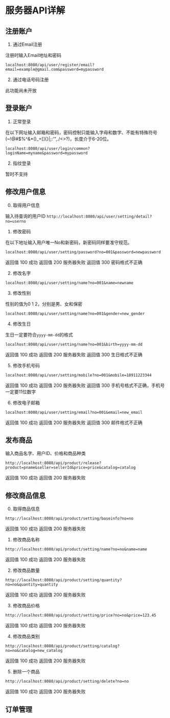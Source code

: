 # 服务器API详解

## 注册账户

1. 通过Email注册

注册时输入Email地址和密码

`
localhost:8080/api/user/register/email?email=example@gmail.com&password=mypassword
`

2. 通过电话号码注册

此功能尚未开放

## 登录账户

1. 正常登录

在以下网址输入邮箱和密码，密码控制只能输入字母和数字、不能有特殊符号(~!@#$%^&*()_+[]{}|\;:'",./<>?)，长度介于6-20位。

`
localhost:8080/api/user/login/common?loginName=myname&password=mypassword
`

2. 指纹登录

暂时不支持

## 修改用户信息

0. 取得用户信息

输入待查询的用户ID
`
http://localhost:8080/api/user/setting/detail?no=userno
`

1. 修改密码

在以下地址输入用户唯一No和新密码，新密码同样要准守规范。

`localhost:8080/api/user/setting/password?no=001&password=newpassword`

返回值 100 成功
返回值 200 服务器失败
返回值 300 密码格式不正确

2. 修改名字

`localhost:8080/api/user/setting/name?no=001&name=newname`

3. 修改性别

性别的值为0 1 2，分别是男、女和保密

`localhost:8080/api/user/setting/name?no=001&gender=new_gender`

4. 修改生日

生日一定要符合`yyyy-mm-dd`的格式

`localhost:8080/api/user/setting/name?no=001&birth=yyyy-mm-dd`

返回值 100 成功
返回值 200 服务器失败
返回值 300 生日格式不正确

5. 修改手机号码

`localhost:8080/api/user/setting/mobile?no=001&mobile=18911223344`

返回值 100 成功
返回值 200 服务器失败
返回值 300 手机号格式不正确，手机号一定要11位数字

6. 修改电子邮箱

`localhost:8080/api/user/setting/email?no=001&email=new_email`

返回值 100 成功
返回值 200 服务器失败
返回值 300 邮件格式不正确

## 发布商品

输入商品名字、用户ID、价格和商品种类

`http://localhost:8080/api/product/release?product=pname&seller=sellerId&price=price&catalog=catalog`

返回值 100 成功
返回值 200 服务器失败

## 修改商品信息

0. 取得商品信息

`http://localhost:8080/api/product/setting/baseinfo?no=no`

返回值 100 成功
返回值 200 服务器失败

1. 修改商品名称

`http://localhost:8080/api/product/setting/name?no=no&name=name`

返回值 100 成功
返回值 200 服务器失败

2. 修改商品数量

`http://localhost:8080/api/product/setting/quantity?no=no&quantity=quantity`

返回值 100 成功
返回值 200 服务器失败

3. 修改商品价格

`http://localhost:8080/api/product/setting/price?no=no&price=123.45`

返回值 100 成功
返回值 200 服务器失败

4. 修改商品类别

`http://localhost:8080/api/product/setting/catalog?no=no&catalog=new_catalog`

返回值 100 成功
返回值 200 服务器失败

5. 删除一个商品

`http://localhost:8080/api/product/setting/delete?no=no`

返回值 100 成功
返回值 200 服务器失败

## 订单管理